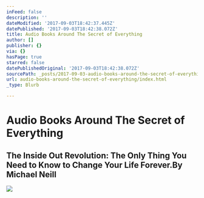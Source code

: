 ```yaml
---
inFeed: false
description: ''
dateModified: '2017-09-03T18:42:37.445Z'
datePublished: '2017-09-03T18:42:38.072Z'
title: Audio Books Around The Secret of Everything
author: []
publisher: {}
via: {}
hasPage: true
starred: false
datePublishedOriginal: '2017-09-03T18:42:38.072Z'
sourcePath: _posts/2017-09-03-audio-books-around-the-secret-of-everything.md
url: audio-books-around-the-secret-of-everything/index.html
_type: Blurb

---
```

# Audio Books Around The Secret of Everything

## The Inside Out Revolution: The Only Thing You Need to Know to Change Your Life Forever.By Michael Neill
![](https://the-grid-user-content.s3-us-west-2.amazonaws.com/4d62b5fe-36d4-4a36-8cf6-704f2f51ad5d.jpg)